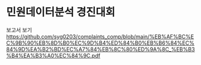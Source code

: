 # 민원데이터분석 경진대회

보고서 보기
https://github.com/syg0203/complaints_comp/blob/main/%EB%AF%BC%EC%9B%90%EB%8D%B0%EC%9D%B4%ED%84%B0%EB%B6%84%EC%84%9D%EA%B2%BD%EC%A7%84%EB%8C%80%ED%9A%8C_%EB%B3%B4%EA%B3%A0%EC%84%9C.pdf
